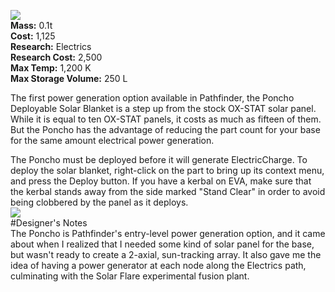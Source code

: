 ![](https://github.com/Angel-125/Pathfinder/wiki/Poncho.jpg)  
**Mass:** 0.1t  
**Cost:** 1,125  
**Research:** Electrics  
**Research Cost:** 2,500  
**Max Temp:** 1,200 K  
**Max Storage Volume:** 250 L  

The first power generation option available in Pathfinder, the Poncho Deployable Solar Blanket is a step up from the stock OX-STAT solar panel. While it is equal to ten OX-STAT panels, it costs as much as fifteen of them. But the Poncho has the advantage of reducing the part count for your base for the same amount electrical power generation.

The Poncho must be deployed before it will generate ElectricCharge. To deploy the solar blanket, right-click on the part to bring up its context menu, and press the Deploy button. If you have a kerbal on EVA, make sure that the kerbal stands away from the side marked "Stand Clear" in order to avoid being clobbered by the panel as it deploys.  
![](https://github.com/Angel-125/Pathfinder/wiki/Poncho1.jpg)  
#Designer's Notes  
The Poncho is Pathfinder's entry-level power generation option, and it came about when I realized that I needed some kind of solar panel for the base, but wasn't ready to create a 2-axial, sun-tracking array. It also gave me the idea of having a power generator at each node along the Electrics path, culminating with the Solar Flare experimental fusion plant.